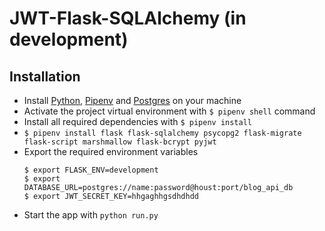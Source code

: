 # JWT-Flask-SQLAlchemy (in development)

## Installation
  - Install [Python](https://www.python.org/downloads/), [Pipenv](https://docs.pipenv.org/) and [Postgres](https://www.postgresql.org/) on your machine
  - Activate the project virtual environment with `$ pipenv shell` command
  - Install all required dependencies with `$ pipenv install`
  - `$ pipenv install flask flask-sqlalchemy psycopg2 flask-migrate flask-script marshmallow flask-bcrypt pyjwt`
  - Export the required environment variables
      ```
      $ export FLASK_ENV=development
      $ export DATABASE_URL=postgres://name:password@houst:port/blog_api_db
      $ export JWT_SECRET_KEY=hhgaghhgsdhdhdd
      ```
  - Start the app with `python run.py`
